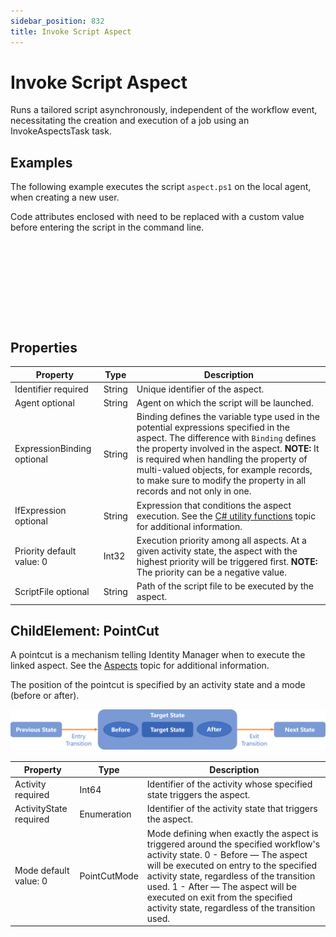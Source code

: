 ```yaml
---
sidebar_position: 832
title: Invoke Script Aspect
---
```


# Invoke Script Aspect

Runs a tailored script asynchronously, independent of the workflow event, necessitating the creation and execution of a job using an InvokeAspectsTask task.

## Examples

The following example executes the script `aspect.ps1` on the local agent, when creating a new user.

Code attributes enclosed with  need to be replaced with a custom value before entering the script in the command line.

```
  
  
  
  
  
  
  
  

```
## Properties

| Property | Type | Description |
| --- | --- | --- |
| Identifier required | String | Unique identifier of the aspect. |
| Agent optional | String | Agent on which the script will be launched. |
| ExpressionBinding optional | String | Binding defines the variable type used in the potential expressions specified in the aspect.  The difference with `Binding` defines the property involved in the aspect.  **NOTE:** It is required when handling the property of multi-valued objects, for example records, to make sure to modify the property in all records and not only in one. |
| IfExpression optional | String | Expression that conditions the aspect execution. See the [C# utility functions](../../../../expressions/csharp-utility-functions/index "C# utility functions") topic for additional information. |
| Priority default value: 0 | Int32 | Execution priority among all aspects. At a given activity state, the aspect with the highest priority will be triggered first.  **NOTE:** The priority can be a negative value. |
| ScriptFile optional | String | Path of the script file to be executed by the aspect. |

## ChildElement: PointCut

A pointcut is a mechanism telling Identity Manager when to execute the linked aspect. See the [Aspects](../index "Aspects") topic for additional information.

The position of the pointcut is specified by an activity state and a mode (before or after).

![pointcut Schema](../../../../../../../../../../static/images/Usercube_6.2/Content/Resources/Images/PointCut.png)

| Property | Type | Description |
| --- | --- | --- |
| Activity required | Int64 | Identifier of the activity whose specified state triggers the aspect. |
| ActivityState required | Enumeration | Identifier of the activity state that triggers the aspect. |
| Mode default value: 0 | PointCutMode | Mode defining when exactly the aspect is triggered around the specified workflow's activity state. 0 - Before — The aspect will be executed on entry to the specified activity state, regardless of the transition used. 1 - After — The aspect will be executed on exit from the specified activity state, regardless of the transition used. |